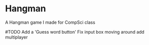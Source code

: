 # Hangman
 A Hangman game I made for CompSci class


#TODO
Add a 'Guess word button'
Fix input box moving around
add multiplayer
